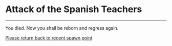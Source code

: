 # Attack of the Spanish Teachers

---------------------------------

You died. Now you shall be reborn and regress again.

[Please return back to recent spawn point](../attack.md)